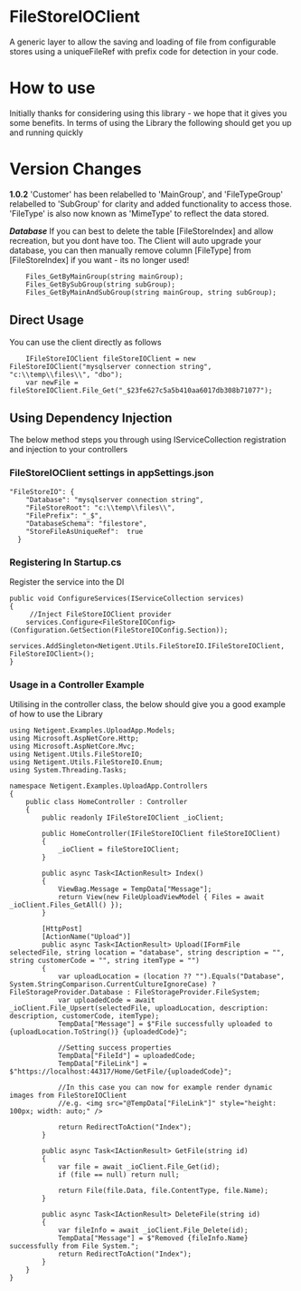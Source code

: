 # FileStoreIOClient
A generic layer to allow the saving and loading of file from configurable stores using a uniqueFileRef with prefix code for detection in your code.

# How to use
Initially thanks for considering using this library - we hope that it gives you some benefits.
In terms of using the Library the following should get you up and running quickly

# Version Changes
**1.0.2** 'Customer' has been relabelled to 'MainGroup', and 'FileTypeGroup' relabelled to 'SubGroup' for clarity and added functionality to access those. 'FileType' is also now known as 'MimeType' to reflect the data stored.

***Database*** If you can best to delete the table [FileStoreIndex] and allow recreation, but you dont have too. The Client will auto upgrade your database, you can then manually remove column [FileType] from [FileStoreIndex] if you want - its no longer used!

```
	Files_GetByMainGroup(string mainGroup);
	Files_GetBySubGroup(string subGroup);
	Files_GetByMainAndSubGroup(string mainGroup, string subGroup);
```

## Direct Usage
You can use the client directly as follows

```
	IFileStoreIOClient fileStoreIOClient = new FileStoreIOClient("mysqlserver connection string", "c:\\temp\\files\\", "dbo");
	var newFile = fileStoreIOClient.File_Get("_$23fe627c5a5b410aa6017db308b71077");
```

## Using Dependency Injection
The below method steps you through using IServiceCollection registration and injection to your controllers

### FileStoreIOClient settings in **appSettings.json**

```
"FileStoreIO": {
    "Database": "mysqlserver connection string",
    "FileStoreRoot": "c:\\temp\\files\\",
    "FilePrefix": "_$",
    "DatabaseSchema": "filestore",
    "StoreFileAsUniqueRef":  true
  }
```
  
### Registering In **Startup.cs**
Register the service into the DI 
```
public void ConfigureServices(IServiceCollection services)
{
	 //Inject FileStoreIOClient provider
	services.Configure<FileStoreIOConfig>(Configuration.GetSection(FileStoreIOConfig.Section));
	services.AddSingleton<Netigent.Utils.FileStoreIO.IFileStoreIOClient, FileStoreIOClient>();
}
```

### Usage in a Controller Example
Utilising in the controller class, the below should give you a good example of how to use the Library

```
using Netigent.Examples.UploadApp.Models;
using Microsoft.AspNetCore.Http;
using Microsoft.AspNetCore.Mvc;
using Netigent.Utils.FileStoreIO;
using Netigent.Utils.FileStoreIO.Enum;
using System.Threading.Tasks;

namespace Netigent.Examples.UploadApp.Controllers
{
	public class HomeController : Controller
	{
		public readonly IFileStoreIOClient _ioClient;

		public HomeController(IFileStoreIOClient fileStoreIOClient)
		{
			_ioClient = fileStoreIOClient;
		}

		public async Task<IActionResult> Index()
		{
			ViewBag.Message = TempData["Message"];
			return View(new FileUploadViewModel { Files = await _ioClient.Files_GetAll() });
		}

		[HttpPost]
		[ActionName("Upload")]
		public async Task<IActionResult> Upload(IFormFile selectedFile, string location = "database", string description = "", string customerCode = "", string itemType = "")
		{
			var uploadLocation = (location ?? "").Equals("Database", System.StringComparison.CurrentCultureIgnoreCase) ? FileStorageProvider.Database : FileStorageProvider.FileSystem;
			var uploadedCode = await _ioClient.File_Upsert(selectedFile, uploadLocation, description: description, customerCode, itemType);
			TempData["Message"] = $"File successfully uploaded to {uploadLocation.ToString()} {uploadedCode}";

			//Setting success properties
			TempData["FileId"] = uploadedCode;
			TempData["FileLink"] = $"https://localhost:44317/Home/GetFile/{uploadedCode}";

			//In this case you can now for example render dynamic images from FileStoreIOClient
			//e.g. <img src="@TempData["FileLink"]" style="height: 100px; width: auto;" />
			
			return RedirectToAction("Index");
		}

		public async Task<IActionResult> GetFile(string id)
		{
			var file = await _ioClient.File_Get(id);
			if (file == null) return null;

			return File(file.Data, file.ContentType, file.Name);
		}

		public async Task<IActionResult> DeleteFile(string id)
		{
			var fileInfo = await _ioClient.File_Delete(id);
			TempData["Message"] = $"Removed {fileInfo.Name} successfully from File System.";
			return RedirectToAction("Index");
		}
	}
}


```


